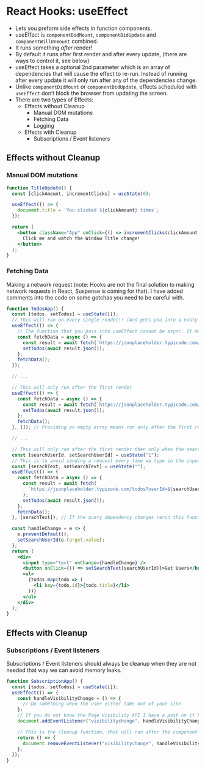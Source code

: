 # React Hooks: useEffect

- Lets you preform side effects in function components.
- useEffect is `componentDidMount`, `componentDidUpdate` and `componentWillUnmount` combined.
- It runs something _after_ render!
- By default it runs after first render and after every update, (there are ways to control it, see below)
- useEffect takes a optional 2nd parameter which is an array of dependencies that will cause the effect to re-run. Instead of running after every update it will only run after any of the dependencies change.
- Unlike `componentDidMount` or `componentDidUpdate`, effects scheduled with `useEffect` don’t block the browser from updating the screen.
- There are two types of Effects:
  <!-- TODO: Add link to Effect without cleanup -->
  - Effects without Cleanup
    - Manual DOM mutations
    - Fetching Data
    - Logging
      <!-- TODO: Add link to Effect with Cleanup -->
  - Effects with Cleanup
    - Subscriptions / Event listeners

## Effects without Cleanup

### Manual DOM mutations

```jsx
function TitleUpdate() {
  const [clickAmount, incrementClicks] = useState(0);

  useEffect(() => {
    document.title = `You clicked ${clickAmount} times`;
  });

  return (
    <button className="App" onClick={() => incrementClicks(clickAmount + 1)}>
      Click me and watch the Window Title change!
    </button>
  );
}
```

### Fetching Data

Making a network request (note: Hooks are not the final solution to making network requests in React, Suspense is coming for that).
I have added comments into the code on some gotchas you need to be careful with.

```jsx
function TodosApp() {
  const [todos, setTodos] = useState([]);
  // This will run on every single render!! (And gets you into a nasty loop)
  useEffect(() => {
    // The function that you pass into useEffect cannot be async. It must return a cleanup function or nothing.
    const fetchData = async () => {
      const result = await fetch(`https://jsonplaceholder.typicode.com/todos`);
      setTodos(await result.json());
    };
    fetchData();
  });

  // ...

  // This will only run after the first render
  useEffect(() => {
    const fetchData = async () => {
      const result = await fetch(`https://jsonplaceholder.typicode.com/todos`);
      setTodos(await result.json());
    };
    fetchData();
  }, []); // Providing an empty array means run only after the first render or this function had no "dependencies" requiring it to rerun.

  // ...

  // This will only run after the first render then only when the searchUserId state changes, defaults to '1'
  const [searchUserId, setSearchUserId] = useState("1");
  // This is to avoid sending a request every time we type in the input
  const [serachText, setSearchText] = useState("");
  useEffect(() => {
    const fetchData = async () => {
      const result = await fetch(
        `https://jsonplaceholder.typicode.com/todos?userId=${searchUserId}`
      );
      setTodos(await result.json());
    };
    fetchData();
  }, [serachText]); // If the query dependency changes rerun this function

  const handleChange = e => {
    e.preventDefault();
    setSearchUserId(e.target.value);
  };
  return (
    <div>
      <input type="text" onChange={handleChange} />
      <button onClick={() => setSearchText(searchUserId)}>Get Users</button>
      <ul>
        {todos.map(todo => (
          <li key={todo.id}>{todo.title}</li>
        ))}
      </ul>
    </div>
  );
}
```

## Effects with Cleanup

### Subscriptions / Event listeners

Subscriptions / Event listeners should always be cleanup when they are not needed that way we can avoid memory leaks.

```jsx
function SubscriptionApp() {
  const [todos, setTodos] = useState([]);
  useEffect(() => {
    const handleVisibilityChange = () => {
      // Do something when the user either tabs out of your site.
    };
    // If you do not know the Page Visibility API I have a post on it here: https://thedeployguy.com/reducing-unnecessary-network-requests-using-the-page-visibility-api/
    document.addEventListener("visibilitychange", handleVisibilityChange);

    // This is the cleanup function, that will run after the component is unmounted .... (like componentDidUnmount)
    return () => {
      document.removeEventListener("visibilitychange", handleVisibilityChange);
    };
  });
}
```
